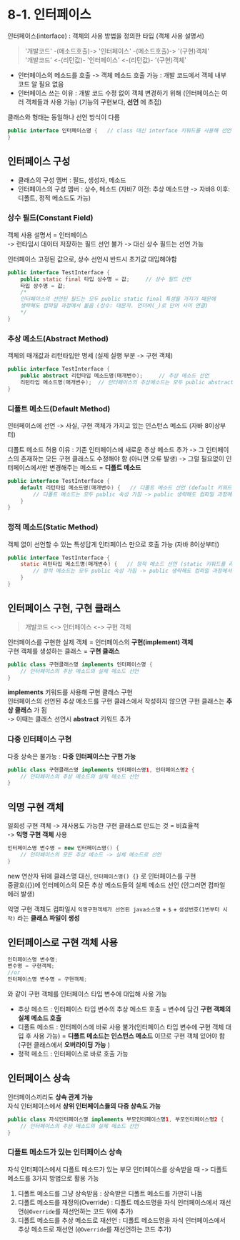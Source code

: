# 8-1. 인터페이스

인터페이스(interface) : 객체의 사용 방법을 정의한 타입 (객체 사용 설명서) 
> '개발코드' -(메소드호출)-> '인터페이스' -(메소드호출)-> '(구현)객체'  
'개발코드' <-(리턴값)- '인터페이스' <-(리턴값)- '(구현)객체'

- 인터페이스의 메소드를 호출 -> 객체 메소드 호출 가능 : 개발 코드에서 객체 내부 코드 알 필요 없음
- 인터페이스 쓰는 이유 : 개발 코드 수정 없이 객체 변경하기 위해 (인터페이스는 여러 객체들과 사용 가능) (기능의 구현보다, **선언** 에 초점)

클래스와 형태는 동일하나 선언 방식이 다름
```java
public interface 인터페이스명 {   // class 대신 interface 키워드를 사용해 선언
}
```

## 인터페이스 구성 

- 클래스의 구성 멤버 : 필드, 생성자, 메소드 
- 인터페이스의 구성 멤버 : 상수, 메소드 (자바7 이전: 추상 메소드만 -> 자바8 이후: 디폴트, 정적 메소드도 가능)

### 상수 필드(Constant Field)
객체 사용 설명서 = 인터페이스   
-> 런타임시 데이터 저장하는 필드 선언 불가 -> 대신 상수 필드는 선언 가능  

인터페이스 고정된 값으로, 상수 선언시 반드시 초기값 대입해야함
```java
public interface TestInterface {
    public static final 타입 상수명 = 값;     // 상수 필드 선언
    타입 상수명 = 값;     
    /* 
    인터페이스의 선언된 필드는 모두 public static final 특성을 가지기 때문에
    생략해도 컴파일 과정에서 붙음 (상수: 대문자. 언더바(_)로 단어 사이 연결) 
    */ 
}
```

### 추상 메소드(Abstract Method)
객체의 매개값과 리턴타입만 명세 (실제 실행 부분 -> 구현 객체)  
```java
public interface TestInterface {
    public abstract 리턴타입 메소드명(매개변수);     // 추상 메소드 선언
    리턴타입 메소드명(매개변수);  // 인터페이스의 추상메소드는 모두 public abstract 특성을 가짐 -> 생략해도 컴파일 과정에서 추가
}
```

### 디폴트 메소드(Default Method)
인터페이스에 선언 -> 사실, 구현 객체가 가지고 있는 인스턴스 메소드 (자바 8이상부터) 

디폴트 메소드 허용 이유 : 기존 인터페이스에 새로운 추상 메소드 추가 -> 그 인터페이스의 존재하는 모든 구현 클래스도 수정해야 함 (아니면 오류 발생) 
-> 그럴 필요없이 인터페이스에서만 변경해주는 메소드 = **디폴트 메소드**
```java
public interface TestInterface {
    default 리턴타입 메소드명(매개변수) {   // 디폴트 메소드 선언 (default 키워드를 리턴 타입 앞에 붙임) 
        // 디폴트 메소드는 모두 public 속성 가짐 -> public 생략해도 컴파일 과정에서 추가
    }
}
```

### 정적 메소드(Static Method)
객체 없이 선언할 수 있는 특성답게 인터페이스 만으로 호출 가능 (자바 8이상부터)
```java
public interface TestInterface {
    static 리턴타입 메소드명(매개변수) {   // 정적 메소드 선언 (static 키워드를 리턴 타입 앞에 붙임) 
        // 정적 메소드는 모두 public 속성 가짐 -> public 생략해도 컴파일 과정에서 추가
    }
}
```


## 인터페이스 구현, 구현 클래스

> 개발코드 <-> 인터페이스 <-> 구현 객체

인터페이스를 구현한 실제 객체 = 인터페이스의 **구현(implement) 객체**  
구현 객체를 생성하는 클래스 = **구현 클래스**

```java
public class 구현클래스명 implements 인터페이스명 {
    // 인터페이스의 추상 메소드의 실제 메소드 선언
}
```

**implements** 키워드를 사용해 구현 클래스 구현   
인터페이스의 선언된 추상 메소드를 구현 클래스에서 작성하지 않으면 구현 클래스는 **추상 클래스** 가 됨  
-> 이때는 클래스 선언시 **abstract** 키워드 추가

### 다중 인터페이스 구현

다중 상속은 불가능 : **다중 인터페이스는 구현 가능**
```java
public class 구현클래스명 implements 인터페이스명1, 인터페이스명2 {
    // 인터페이스의 추상 메소드의 실제 메소드 선언
}
```

## 익명 구현 객체 

일회성 구현 객체 -> 재사용도 가능한 구현 클래스로 만드는 것 = 비효율적  
-> **익명 구현 객체** 사용

```java
인터페이스명 변수명 = new 인터페이스명() {
    // 인터페이스의 모든 추상 메소드 -> 실체 메소드로 선언
}
```
new 연산자 뒤에 클래스명 대신, ```인터페이스명() {}``` 로 인터페이스를 구현  
중괄호({})에 인터페이스의 모든 추상 메소드들의 실체 메소드 선언 (안그러면 컴파일 에러 발생)  

익명 구현 객체도 컴파일시 ```익명구현객체가 선언된 java소스명``` + ```$``` + ```생성번호(1번부터 시작)``` 라는 **클래스 파일이 생성**


## 인터페이스로 구현 객체 사용

```java
인터페이스명 변수명;
변수명 = 구현객체;
//or
인터페이스명 변수명 = 구현객체;
```
와 같이 구현 객체를 인터페이스 타입 변수에 대입해 사용 가능

- 추상 메소드 : 인터페이스 타입 변수의 추상 메소드 호출 = 변수에 담긴 **구현 객체의 실체 메소드 호출**
- 디폴트 메소드 : 인터페이스에 바로 사용 불가(인터페이스 타입 변수에 구현 객체 대입 후 사용 가능) = **디폴트 메소드는 인스턴스 메소드** 이므로 구현 객체 있어야 함 (구현 클래스에서 **오버라이딩 가능** )
- 정적 메소드 : 인터페이스로 바로 호출 가능


## 인터페이스 상속

인터페이스끼리도 **상속 관계 가능**  
자식 인터페이스에서 **상위 인터페이스들의 다중 상속도 가능**
```java
public class 자식인터페이스명 implements 부모인터페이스명1, 부모인터페이스명2 {
    // 인터페이스의 추상 메소드의 실제 메소드 선언
}
```

### 디폴트 메소드가 있는 인터페이스 상속

자식 인터페이스에서 디폴트 메소드가 있는 부모 인터페이스를 상속받을 때 -> 디폴트 메소드를 3가지 방법으로 활용 가능

1. 디폴트 메소드를 그냥 상속받음 : 상속받은 디폴트 메소드를 가만히 나둠  
2. 디폴트 메소드를 재정의(Override) : 디폴트 메소드명을 자식 인터페이스에서 재선언(```@Override```를 재선언하는 코드 위에 추가)
3. 디폴트 메소드를 추상 메소드로 재선언 : 디폴트 메소드명을 자식 인터페이스에서 추상 메소드로 재선언 (```@Override```를 재선언하는 코드 추가)

